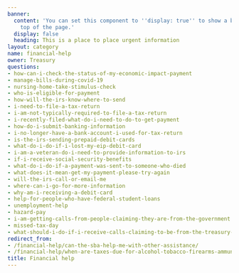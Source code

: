 ```yaml
---
banner:
  content: 'You can set this component to ''display: true'' to show a banner at the
    top of the page.'
  display: false
  heading: This is a place to place urgent information
layout: category
name: financial-help
owner: Treasury
questions:
- how-can-i-check-the-status-of-my-economic-impact-payment
- manage-bills-during-covid-19
- nursing-home-take-stimulus-check
- who-is-eligible-for-payment
- how-will-the-irs-know-where-to-send
- i-need-to-file-a-tax-return
- i-am-not-typically-required-to-file-a-tax-return
- i-recently-filed-what-do-i-need-to-do-to-get-payment
- how-do-i-submit-banking-information
- i-no-longer-have-a-bank-account-i-used-for-tax-return
- is-the-irs-sending-prepaid-debit-cards
- what-do-i-do-if-i-lost-my-eip-debit-card
- i-am-a-veteran-do-i-need-to-provide-information-to-irs
- if-i-receive-social-security-benefits
- what-do-i-do-if-a-payment-was-sent-to-someone-who-died
- what-does-it-mean-get-my-payment-please-try-again
- will-the-irs-call-or-email-me
- where-can-i-go-for-more-information
- why-am-i-receiving-a-debit-card
- help-for-people-who-have-federal-student-loans
- unemployment-help
- hazard-pay
- i-am-getting-calls-from-people-claiming-they-are-from-the-government
- missed-tax-day
- what-should-i-do-if-i-receive-calls-claiming-to-be-from-the-treasury-department
redirect_from:
- /financial-help/can-the-sba-help-me-with-other-assistance/
- /financial-help/when-are-taxes-due-for-alcohol-tobacco-firearms-ammunition-businesses/
title: Financial help
---
```

